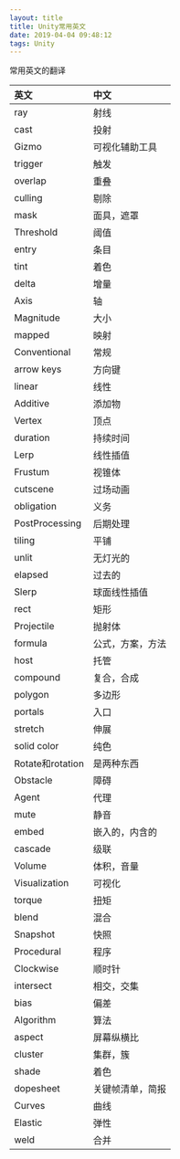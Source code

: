 ```yaml
---
layout: title
title: Unity常用英文
date: 2019-04-04 09:48:12
tags: Unity
---
```

常用英文的翻译

<!--more-->

| 英文  | 中文  |
| :------------ | :------------ |
| ray  | 射线  |
| cast  | 投射  |
| Gizmo  | 可视化辅助工具  |
| trigger  | 触发  |
| overlap  | 重叠  |
| culling  | 剔除  |
| mask  | 面具，遮罩  | 
| Threshold  | 阈值  |
| entry  | 条目  | 
| tint  | 着色  | 
| delta  | 增量  |
| Axis  | 轴  |
| Magnitude  | 大小  |
| mapped  | 映射  |
| Conventional  | 常规  |
| arrow keys  | 方向键  |
| linear  | 线性  |
| Additive  | 添加物  |
| Vertex  | 顶点  | 
| duration  | 持续时间  |
| Lerp  | 线性插值  |  
| Frustum  | 视锥体  |
| cutscene  | 过场动画  |  
| obligation  | 义务  |
| PostProcessing  | 后期处理  |   
| tiling  | 平铺  |     
| unlit  | 无灯光的  |   
| elapsed  | 过去的  |   
| Slerp  | 球面线性插值  |   
| rect  | 矩形  |     
| Projectile  | 抛射体  |  
| formula  | 公式，方案，方法  |   
| host  | 托管  |   
| compound  | 复合，合成  |     
| polygon  | 多边形  |   
| portals  | 入口  |   
| stretch  | 伸展  |  
| solid color  | 纯色  |   
| Rotate和rotation  | 是两种东西  |   
| Obstacle  | 障碍  |   
| Agent  | 代理  |   
| mute  | 静音  |   
| embed  | 嵌入的，内含的  |   
| cascade  | 级联  |  
| Volume  | 体积，音量  |   
| Visualization  | 可视化  |  
| torque | 扭矩  | 
| blend  | 混合  |   
| Snapshot  | 快照  |  
| Procedural  | 程序  |  
| Clockwise  | 顺时针  |   
| intersect  | 相交，交集  |  
| bias  | 偏差  |
| Algorithm  | 算法  |
| aspect  | 屏幕纵横比  |
| cluster  | 集群，簇  |
| shade  | 着色  |
| dopesheet  | 关键帧清单，简报  |
| Curves  | 曲线  |
| Elastic  | 弹性  |
| weld  | 合并  |
 